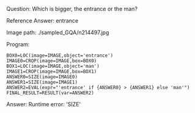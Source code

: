 Question: Which is bigger, the entrance or the man?

Reference Answer: entrance

Image path: ./sampled_GQA/n214497.jpg

Program:

```
BOX0=LOC(image=IMAGE,object='entrance')
IMAGE0=CROP(image=IMAGE,box=BOX0)
BOX1=LOC(image=IMAGE,object='man')
IMAGE1=CROP(image=IMAGE,box=BOX1)
ANSWER0=SIZE(image=IMAGE0)
ANSWER1=SIZE(image=IMAGE1)
ANSWER2=EVAL(expr="'entrance' if {ANSWER0} > {ANSWER1} else 'man'")
FINAL_RESULT=RESULT(var=ANSWER2)
```
Answer: Runtime error: 'SIZE'

